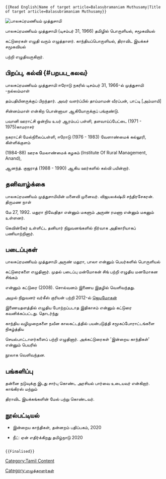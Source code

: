 ```{=mediawiki}
{{Read English|Name of target article=Balasubramaniam Muthusamy|Title of target article=Balasubramaniam Muthusamy}}
```
![பாலசுப்ரமணியம் முத்துசாமி](Bala.jpg "பாலசுப்ரமணியம் முத்துசாமி")
பாலசுப்ரமணியம் முத்துசாமி (டிசம்பர் 31, 1966) தமிழில் பொருளியல், சமூகவியல்
கட்டுரைகள் எழுதி வரும் எழுத்தாளர். காந்தியப்பொருளியல், திராவிட இயக்கச் சமூகவியல்
பற்றி எழுதிவருகிறார்.

## பிறப்பு, கல்வி {#பறபப_கலவ}

பாலசுப்ரமணியம் முத்துசாமி ஈரோடு நகரில் டிசம்பர் 31, 1966-ல் முத்துசாமி -நல்லம்மாள்
தம்பதியினருக்குப் பிறந்தார். அவர் வளர்ப்பில் தாய்மாமன் வீரப்பன், பாட்டி \[அம்மாயி\]
சின்னம்மாள் என்கிற பொன்னாயா ஆகியோருக்குப் பங்குண்டு.

பவானி ஊராட்சி ஒன்றிய உயர் ஆரம்பப் பள்ளி, தளவாய்ப்பேட்டை (1971 - 1975)காமராசர்
நகராட்சி மேல்நிலைப்பள்ளி, ஈரோடு (1976 - 1983) வேளாண்மைக் கல்லூரி, கிள்ளிக்குளம்
(1984-88) ஊரக மேலாண்மைக் கழகம் (Institute Of Rural Management, Anand),
ஆனந்த். குஜராத் (1988 - 1990) ஆகிய ஊர்களில் கல்வி பயின்றார்.

## தனிவாழ்க்கை

பாலசுப்ரமணியம் முத்துசாமியின் மனைவி முனைவர். விஜயலக்‌ஷ்மி சந்திரசேகரன். திருமண நாள்
மே 27, 1992. மதுரா நிவேதிதா என்னும் மகளும் அருண் ரமணா என்னும் மகனும் உள்ளனர்.

கெவின்கேர் உள்ளிட்ட தனியார் நிறுவனங்களில் நிர்வாக அதிகாரியாகப் பணியாற்றினார்.

## படைப்புகள்

பாலசுப்ரமணியம் முத்துசாமி அருண் மதுரா, பாலா என்னும் பெயர்களில் பொருளியல்
கட்டுரைகளை எழுதினார். முதல் படைப்பு மன்மோகன் சிங் பற்றி எழுதிய மனமோகன சிங்கம்
என்னும் கட்டுரை (2008). சொல்வனம் இணைய இதழில் வெளிவந்தது.

அமுல் நிறுவனர் வர்கீஸ் குரியன் பற்றி 2012-ல் [ஜெயமோகன்](ஜெயமோகன் "wikilink")
இணையதளத்தில் எழுதிய போற்றப்படாத இதிகாசம் என்னும் கட்டுரை கவனிக்கப்பட்டது. தொடர்ந்து
காந்திய வழிமுறைகளை நவீன காலகட்டத்தில் பயன்படுத்தி சமூகப்போராட்டங்களை நிகழ்த்திய
செயல்பாட்டாளர்களைப் பற்றி எழுதினார். அக்கட்டுரைகள் \'இன்றைய காந்திகள்' என்னும் பெயரில்
நூலாக வெளிவந்தன.

## பங்களிப்பு

தன்னை நடுவுக்கு இடது சார்பு கொண்ட அரசியல் பார்வை உடையவர் என்கிறார். காங்கிரஸ் மற்றும்
திராவிட இயக்கங்களின் மேல் பற்று கொண்டவர்.

## நூல்பட்டியல்

-   இன்றைய காந்திகள், தன்னறம் பதிப்பகம், 2020
-   நீட்: ஏன் எதிர்க்கிறது தமிழ்நாடு 2020

```{=mediawiki}
{{Finalised}}
```
[Category:Tamil Content](Category:Tamil_Content "wikilink")
[Category:எழுத்தாளர்கள்](Category:எழுத்தாளர்கள் "wikilink")
